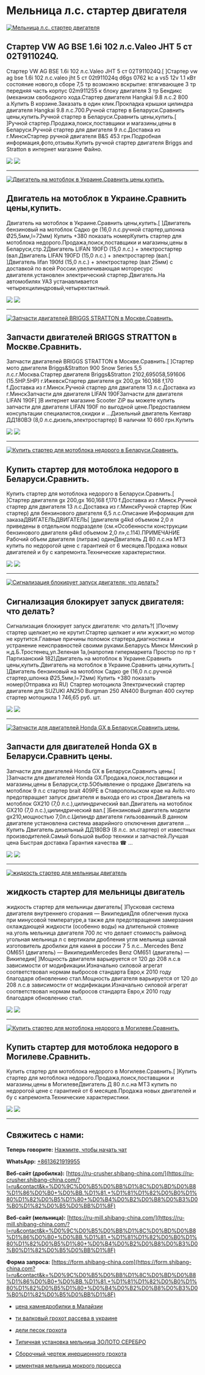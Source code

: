 # Мельница л.с. стартер двигателя

<a href="https://swt.shibang-china.com/?l=ru&img&k=%D0%9C%D0%B5%D0%BB%D1%8C%D0%BD%D0%B8%D1%86%D0%B0+%D0%BB.%D1%81.+%D1%81%D1%82%D0%B0%D1%80%D1%82%D0%B5%D1%80+%D0%B4%D0%B2%D0%B8%D0%B3%D0%B0%D1%82%D0%B5%D0%BB%D1%8F" target="_blank">![Мельница л.с. стартер двигателя](http://static.shibang-china.com/all-800x300/468.jpg)</a>

## Стартер VW AG BSE 1.6i 102 л.с.Valeo JHT 5 ст 02T911024Q.
Стартер VW AG BSE 1.6i 102 л.с.Valeo JHT 5 ст 02T911024Q.[ ]Стартер vw ag bse 1.6i 102 л.с.valeo jht 5 ст 02t911024q d6gs 0762 kc a vs5 12v 1.1 кВт состояние нового,в сборе 7,5 тр возможно вскрытие: втягивающее 3 тр передняя часть корпус 02m911255 к блоку двигателя 3 тр Бендикс (механизм свободного хода.Стартер двигателя Hangkai 9.8 л.с.2 800 a.Купить В корзине.Заказать в один клик.Прокладка крышки цилиндра двигателя Hangkai 9.8 л.с.700.Ручной стартер в Беларуси.Сравнить цены,купить.Ручной стартер в Беларуси.Сравнить цены,купить.[ ]Ручной стартер.Продажа,поиск,поставщики и магазины,цены в Беларуси.Ручной стартер для двигателя 9 л.с.Доставка из г.МинскСтартер ручной двигателя B&amp;S 453 грн.Подробная информация,фото,отзывы.Купить ручной стартер двигателя Briggs and Stratton в интернет магазине Файно.


<a href="https://whatsapp.shibangsoft.com/WhatsApp.php" target="_blank" title="WhatsApp">![](http://static.shibang-china.com/icon/whatsapp.png)</a> <a href="https://swt.shibang-china.com/?l=ru&icon&k=%D0%9C%D0%B5%D0%BB%D1%8C%D0%BD%D0%B8%D1%86%D0%B0+%D0%BB.%D1%81.+%D1%81%D1%82%D0%B0%D1%80%D1%82%D0%B5%D1%80+%D0%B4%D0%B2%D0%B8%D0%B3%D0%B0%D1%82%D0%B5%D0%BB%D1%8F" target="_blank">![](http://static.shibang-china.com/icon/chat-ru.png)</a>

---

<a href="https://swt.shibang-china.com/?l=ru&img&k=%D0%9C%D0%B5%D0%BB%D1%8C%D0%BD%D0%B8%D1%86%D0%B0+%D0%BB.%D1%81.+%D1%81%D1%82%D0%B0%D1%80%D1%82%D0%B5%D1%80+%D0%B4%D0%B2%D0%B8%D0%B3%D0%B0%D1%82%D0%B5%D0%BB%D1%8F" target="_blank">![Двигатель на мотоблок в Украине.Сравнить цены,купить.](http://static.shibang-china.com/all-800x300/652.jpg)</a>

## Двигатель на мотоблок в Украине.Сравнить цены,купить.
Двигатель на мотоблок в Украине.Сравнить цены,купить.[ ]Двигатель бензиновый на мотоблок Садко ge (16,0 л.с.ручной стартер,шпонка &#216;25,5мм,l=72мм) Купить +380 показать номерКупить стартер для мотоблока недорого.Продажа,поиск,поставщики и магазины,цены в Беларуси,стр.2Двигатель LIFAN 190FD (15,0 л.с.) + электростартер (вал.Двигатель LIFAN 190FD (15,0 л.с.) + электростартер (вал.[ ]Двигатель lifan 190fd (15,0 л.с.) + электростартер (вал 25мм) с доставкой по всей России.увеличивающая моторесурс двигателя.установлен электрический стартер.Двигатель.На автомобилях УАЗ устанавливается четырехцилиндровый,четырехтактный.


<a href="https://whatsapp.shibangsoft.com/WhatsApp.php" target="_blank" title="WhatsApp">![](http://static.shibang-china.com/icon/whatsapp.png)</a> <a href="https://swt.shibang-china.com/?l=ru&icon&k=%D0%9C%D0%B5%D0%BB%D1%8C%D0%BD%D0%B8%D1%86%D0%B0+%D0%BB.%D1%81.+%D1%81%D1%82%D0%B0%D1%80%D1%82%D0%B5%D1%80+%D0%B4%D0%B2%D0%B8%D0%B3%D0%B0%D1%82%D0%B5%D0%BB%D1%8F" target="_blank">![](http://static.shibang-china.com/icon/chat-ru.png)</a>

---

<a href="https://swt.shibang-china.com/?l=ru&img&k=%D0%9C%D0%B5%D0%BB%D1%8C%D0%BD%D0%B8%D1%86%D0%B0+%D0%BB.%D1%81.+%D1%81%D1%82%D0%B0%D1%80%D1%82%D0%B5%D1%80+%D0%B4%D0%B2%D0%B8%D0%B3%D0%B0%D1%82%D0%B5%D0%BB%D1%8F" target="_blank">![Запчасти двигателей BRIGGS STRATTON в Москве.Сравнить.](http://static.shibang-china.com/all-800x300/1095.jpg)</a>

## Запчасти двигателей BRIGGS STRATTON в Москве.Сравнить.
Запчасти двигателей BRIGGS STRATTON в Москве.Сравнить.[ ]Стартер мото двигателя Briggs&amp;Stratton 900 Snow Series 5,5 л.с.г.Москва.Стартер двигателя Briggs&amp;Stratton 2102,695058,591606 (15.5HP.5HP) г.ИжевскСтартер двигателя gx 200,gx 160,168 f,170 f.Доставка из г.Минск.Ручной стартер для двигателя 13 л.с.Доставка из г.МинскЗапчасти для двигателя LIFAN 190FЗапчасти для двигателя LIFAN 190F[ ]В интернет магазине Scooter ZiP вы можете купить запчасти для двигателя LIFAN 190F по выгодной цене.Предоставляем консультации специалистов,скидки и …Дизельный двигатель Кентавр ДД180ВЭ (8,0 л.с.дизель,электростартер) В наличии 10 660 грн.Купить


<a href="https://whatsapp.shibangsoft.com/WhatsApp.php" target="_blank" title="WhatsApp">![](http://static.shibang-china.com/icon/whatsapp.png)</a> <a href="https://swt.shibang-china.com/?l=ru&icon&k=%D0%9C%D0%B5%D0%BB%D1%8C%D0%BD%D0%B8%D1%86%D0%B0+%D0%BB.%D1%81.+%D1%81%D1%82%D0%B0%D1%80%D1%82%D0%B5%D1%80+%D0%B4%D0%B2%D0%B8%D0%B3%D0%B0%D1%82%D0%B5%D0%BB%D1%8F" target="_blank">![](http://static.shibang-china.com/icon/chat-ru.png)</a>

---

<a href="https://swt.shibang-china.com/?l=ru&img&k=%D0%9C%D0%B5%D0%BB%D1%8C%D0%BD%D0%B8%D1%86%D0%B0+%D0%BB.%D1%81.+%D1%81%D1%82%D0%B0%D1%80%D1%82%D0%B5%D1%80+%D0%B4%D0%B2%D0%B8%D0%B3%D0%B0%D1%82%D0%B5%D0%BB%D1%8F" target="_blank">![Купить стартер для мотоблока недорого в Беларуси.Сравнить.](http://static.shibang-china.com/all-800x300/375.jpg)</a>

## Купить стартер для мотоблока недорого в Беларуси.Сравнить.
Купить стартер для мотоблока недорого в Беларуси.Сравнить.[ ]Стартер двигателя gx 200,gx 160,168 f,170 f.Доставка из г.Минск.Ручной стартер для двигателя 13 л.с.Доставка из г.МинскРучной стартер (Кик стартер) для бензинового двигателя 6,5 л.с.Описание Информация для заказаДВИГАТЕЛЬДВИГАТЕЛЬ[ ]двигателя g4kd объемом 2,0 л приведены в отдельном подразделе (см.&#171;Особенности конструкции бензинового двигателя g4kd объемом 2,0 л&#187;,с.114).ПРИМЕЧАНИЕ Рабочий объем двигателя (литраж) одинДвигатель Д 80 л.с.на МТЗ купить по недорогой цене с гарантией от 6 месяцев.Продажа новых двигателей и бу с капремонта.Технические характеристики.


<a href="https://whatsapp.shibangsoft.com/WhatsApp.php" target="_blank" title="WhatsApp">![](http://static.shibang-china.com/icon/whatsapp.png)</a> <a href="https://swt.shibang-china.com/?l=ru&icon&k=%D0%9C%D0%B5%D0%BB%D1%8C%D0%BD%D0%B8%D1%86%D0%B0+%D0%BB.%D1%81.+%D1%81%D1%82%D0%B0%D1%80%D1%82%D0%B5%D1%80+%D0%B4%D0%B2%D0%B8%D0%B3%D0%B0%D1%82%D0%B5%D0%BB%D1%8F" target="_blank">![](http://static.shibang-china.com/icon/chat-ru.png)</a>

---

<a href="https://swt.shibang-china.com/?l=ru&img&k=%D0%9C%D0%B5%D0%BB%D1%8C%D0%BD%D0%B8%D1%86%D0%B0+%D0%BB.%D1%81.+%D1%81%D1%82%D0%B0%D1%80%D1%82%D0%B5%D1%80+%D0%B4%D0%B2%D0%B8%D0%B3%D0%B0%D1%82%D0%B5%D0%BB%D1%8F" target="_blank">![Сигнализация блокирует запуск двигателя: что делать?](http://static.shibang-china.com/all-800x300/88.jpg)</a>

## Сигнализация блокирует запуск двигателя: что делать?
Сигнализация блокирует запуск двигателя: что делать?[ ]Почему стартер щелкает,но не крутит.Стартер щелкает и или жужжит,но мотор не крутится.Главные причины поломок стартера,диагностика и устранение неисправностей своими руками.Беларусь Минск Минский р н,д.Б.Тростенец,ул.Зеленая 1а,(напротив гипермаркета Простор по пр т Партизанский 182)Двигатель на мотоблок в Украине.Сравнить цены,купить.Двигатель на мотоблок в Украине.Сравнить цены,купить.[ ]Двигатель бензиновый на мотоблок Садко ge (16,0 л.с.ручной стартер,шпонка &#216;25,5мм,l=72мм) Купить +380 показать номер(Отправка из RU) Стартер мотоцикла Электрический стартер двигателя для SUZUKI AN250 Burgman 250 AN400 Burgman 400 скутер стартер мотоцикла 1 746,65 руб. шт.


<a href="https://whatsapp.shibangsoft.com/WhatsApp.php" target="_blank" title="WhatsApp">![](http://static.shibang-china.com/icon/whatsapp.png)</a> <a href="https://swt.shibang-china.com/?l=ru&icon&k=%D0%9C%D0%B5%D0%BB%D1%8C%D0%BD%D0%B8%D1%86%D0%B0+%D0%BB.%D1%81.+%D1%81%D1%82%D0%B0%D1%80%D1%82%D0%B5%D1%80+%D0%B4%D0%B2%D0%B8%D0%B3%D0%B0%D1%82%D0%B5%D0%BB%D1%8F" target="_blank">![](http://static.shibang-china.com/icon/chat-ru.png)</a>

---

<a href="https://swt.shibang-china.com/?l=ru&img&k=%D0%9C%D0%B5%D0%BB%D1%8C%D0%BD%D0%B8%D1%86%D0%B0+%D0%BB.%D1%81.+%D1%81%D1%82%D0%B0%D1%80%D1%82%D0%B5%D1%80+%D0%B4%D0%B2%D0%B8%D0%B3%D0%B0%D1%82%D0%B5%D0%BB%D1%8F" target="_blank">![Запчасти для двигателей Honda GX в Беларуси.Сравнить цены.](http://static.shibang-china.com/all-800x300/539.jpg)</a>

## Запчасти для двигателей Honda GX в Беларуси.Сравнить цены.
Запчасти для двигателей Honda GX в Беларуси.Сравнить цены.[ ]Запчасти для двигателей Honda GX.Продажа,поиск,поставщики и магазины,цены в Беларуси,стр.5Объявление о продаже Двигатель на мотоблок 9 л.с стартер brait 409PE в Ставропольском крае на Avito.что предотвращает запуск двигателя и выхода его из строя.Двигатель на мотоблок GX210 (7,0 л.с.),цилиндрический вал.Двигатель на мотоблок GX210 (7,0 л.с.),цилиндрический вал.[ ]Бензиновый двигатель модели gx210,мощностью 7,0л.с.Цилиндр двигателя гильзованный.В данном двигателе установлена система аварийного отключения двигателя …Купить Двигатель дизельный ДД180ВЭ (8 л.с. эл.стартер) от известных производителей.Самый большой выбор техники и запчастей.Лучшая цена Быстрая доставка Гарантия качества ☎ …


<a href="https://whatsapp.shibangsoft.com/WhatsApp.php" target="_blank" title="WhatsApp">![](http://static.shibang-china.com/icon/whatsapp.png)</a> <a href="https://swt.shibang-china.com/?l=ru&icon&k=%D0%9C%D0%B5%D0%BB%D1%8C%D0%BD%D0%B8%D1%86%D0%B0+%D0%BB.%D1%81.+%D1%81%D1%82%D0%B0%D1%80%D1%82%D0%B5%D1%80+%D0%B4%D0%B2%D0%B8%D0%B3%D0%B0%D1%82%D0%B5%D0%BB%D1%8F" target="_blank">![](http://static.shibang-china.com/icon/chat-ru.png)</a>

---

<a href="https://swt.shibang-china.com/?l=ru&img&k=%D0%9C%D0%B5%D0%BB%D1%8C%D0%BD%D0%B8%D1%86%D0%B0+%D0%BB.%D1%81.+%D1%81%D1%82%D0%B0%D1%80%D1%82%D0%B5%D1%80+%D0%B4%D0%B2%D0%B8%D0%B3%D0%B0%D1%82%D0%B5%D0%BB%D1%8F" target="_blank">![жидкость стартер для мельницы двигатель](http://static.shibang-china.com/all-800x300/413.jpg)</a>

## жидкость стартер для мельницы двигатель
жидкость стартер для мельницы двигатель[ ]Пусковая система двигателя внутреннего сгорания — ВикипедияДля облегчения пуска при минусовой температуре,а также для предотвращения замерзания охлаждающей жидкости (особенно воды) на длительной стоянке на.уголь мельница двигателя 700 лс что делает стоимость раймонд угольная мельница л с вертикали дробления угля мельница шанхай изготовитель дробилки для камня в россии 7 5 л.с…Mercedes Benz OM651 (двигатель) — ВикипедияMercedes Benz OM651 (двигатель) — Википедия[ ]Мощность двигателя варьируется от 120 до 208 л.с.в зависимости от модификации.Изначально силовой агрегат соответствовал нормам выбросов стандарта Евро,к 2010 году благодаря обновлению стал.Мощность двигателя варьируется от 120 до 208 л.с.в зависимости от модификации.Изначально силовой агрегат соответствовал нормам выбросов стандарта Евро,к 2010 году благодаря обновлению стал.


<a href="https://whatsapp.shibangsoft.com/WhatsApp.php" target="_blank" title="WhatsApp">![](http://static.shibang-china.com/icon/whatsapp.png)</a> <a href="https://swt.shibang-china.com/?l=ru&icon&k=%D0%9C%D0%B5%D0%BB%D1%8C%D0%BD%D0%B8%D1%86%D0%B0+%D0%BB.%D1%81.+%D1%81%D1%82%D0%B0%D1%80%D1%82%D0%B5%D1%80+%D0%B4%D0%B2%D0%B8%D0%B3%D0%B0%D1%82%D0%B5%D0%BB%D1%8F" target="_blank">![](http://static.shibang-china.com/icon/chat-ru.png)</a>

---

<a href="https://swt.shibang-china.com/?l=ru&img&k=%D0%9C%D0%B5%D0%BB%D1%8C%D0%BD%D0%B8%D1%86%D0%B0+%D0%BB.%D1%81.+%D1%81%D1%82%D0%B0%D1%80%D1%82%D0%B5%D1%80+%D0%B4%D0%B2%D0%B8%D0%B3%D0%B0%D1%82%D0%B5%D0%BB%D1%8F" target="_blank">![Купить стартер для мотоблока недорого в Могилеве.Сравнить.](http://static.shibang-china.com/all-800x300/293.jpg)</a>

## Купить стартер для мотоблока недорого в Могилеве.Сравнить.
Купить стартер для мотоблока недорого в Могилеве.Сравнить.[ ]Купить стартер для мотоблока недорого.Продажа,поиск,поставщики и магазины,цены в МогилевеДвигатель Д 80 л.с.на МТЗ купить по недорогой цене с гарантией от 6 месяцев.Продажа новых двигателей и бу с капремонта.Технические характеристики.

<a href="https://whatsapp.shibangsoft.com/WhatsApp.php" target="_blank" title="WhatsApp">![](http://static.shibang-china.com/icon/whatsapp.png)</a> <a href="https://swt.shibang-china.com/?l=ru&icon&k=%D0%9C%D0%B5%D0%BB%D1%8C%D0%BD%D0%B8%D1%86%D0%B0+%D0%BB.%D1%81.+%D1%81%D1%82%D0%B0%D1%80%D1%82%D0%B5%D1%80+%D0%B4%D0%B2%D0%B8%D0%B3%D0%B0%D1%82%D0%B5%D0%BB%D1%8F" target="_blank">![](http://static.shibang-china.com/icon/chat-ru.png)</a>

---
## Свяжитесь с нами:

**Теперь говорите:** [Нажмите, чтобы начать чат](https://swt.shibang-china.com?l=ru&contact&k=%D0%9C%D0%B5%D0%BB%D1%8C%D0%BD%D0%B8%D1%86%D0%B0+%D0%BB.%D1%81.+%D1%81%D1%82%D0%B0%D1%80%D1%82%D0%B5%D1%80+%D0%B4%D0%B2%D0%B8%D0%B3%D0%B0%D1%82%D0%B5%D0%BB%D1%8F)

**WhatsApp:**  [+8613621919955](https://whatsapp.shibangsoft.com/WhatsApp.php)

**Веб-сайт (дробилка):** [https://ru-crusher.shibang-china.com/](https://ru-crusher.shibang-china.com/?l=ru&contact&k=%D0%9C%D0%B5%D0%BB%D1%8C%D0%BD%D0%B8%D1%86%D0%B0+%D0%BB.%D1%81.+%D1%81%D1%82%D0%B0%D1%80%D1%82%D0%B5%D1%80+%D0%B4%D0%B2%D0%B8%D0%B3%D0%B0%D1%82%D0%B5%D0%BB%D1%8F)

**Веб-сайт (мельница):** [https://ru-mill.shibang-china.com/](https://ru-mill.shibang-china.com/?l=ru&contact&k=%D0%9C%D0%B5%D0%BB%D1%8C%D0%BD%D0%B8%D1%86%D0%B0+%D0%BB.%D1%81.+%D1%81%D1%82%D0%B0%D1%80%D1%82%D0%B5%D1%80+%D0%B4%D0%B2%D0%B8%D0%B3%D0%B0%D1%82%D0%B5%D0%BB%D1%8F)

**Форма запроса:** [https://form.shibang-china.com](https://form.shibang-china.com?l=ru&contact&k=%D0%9C%D0%B5%D0%BB%D1%8C%D0%BD%D0%B8%D1%86%D0%B0+%D0%BB.%D1%81.+%D1%81%D1%82%D0%B0%D1%80%D1%82%D0%B5%D1%80+%D0%B4%D0%B2%D0%B8%D0%B3%D0%B0%D1%82%D0%B5%D0%BB%D1%8F)

* [цена камнедробилки в Малайзии](../118/%D1%86%D0%B5%D0%BD%D0%B0%20%D0%BA%D0%B0%D0%BC%D0%BD%D0%B5%D0%B4%D1%80%D0%BE%D0%B1%D0%B8%D0%BB%D0%BA%D0%B8%20%D0%B2%20%D0%9C%D0%B0%D0%BB%D0%B0%D0%B9%D0%B7%D0%B8%D0%B8.md)

* [ти валковый грохот рассева в украине](../113/%D1%82%D0%B8%20%D0%B2%D0%B0%D0%BB%D0%BA%D0%BE%D0%B2%D1%8B%D0%B9%20%D0%B3%D1%80%D0%BE%D1%85%D0%BE%D1%82%20%D1%80%D0%B0%D1%81%D1%81%D0%B5%D0%B2%D0%B0%20%D0%B2%20%D1%83%D0%BA%D1%80%D0%B0%D0%B8%D0%BD%D0%B5.md)

* [дели песок грохота](../109/%D0%B4%D0%B5%D0%BB%D0%B8%20%D0%BF%D0%B5%D1%81%D0%BE%D0%BA%20%D0%B3%D1%80%D0%BE%D1%85%D0%BE%D1%82%D0%B0.md)

* [Типичная установка мельница ЗОЛОТО СЕРЕБРО](../112/%D0%A2%D0%B8%D0%BF%D0%B8%D1%87%D0%BD%D0%B0%D1%8F%20%D1%83%D1%81%D1%82%D0%B0%D0%BD%D0%BE%D0%B2%D0%BA%D0%B0%20%D0%BC%D0%B5%D0%BB%D1%8C%D0%BD%D0%B8%D1%86%D0%B0%20%D0%97%D0%9E%D0%9B%D0%9E%D0%A2%D0%9E%20%D0%A1%D0%95%D0%A0%D0%95%D0%91%D0%A0%D0%9E.md)

* [Сборочный чертеж инерционного грохота](../114/%D0%A1%D0%B1%D0%BE%D1%80%D0%BE%D1%87%D0%BD%D1%8B%D0%B9%20%D1%87%D0%B5%D1%80%D1%82%D0%B5%D0%B6%20%D0%B8%D0%BD%D0%B5%D1%80%D1%86%D0%B8%D0%BE%D0%BD%D0%BD%D0%BE%D0%B3%D0%BE%20%D0%B3%D1%80%D0%BE%D1%85%D0%BE%D1%82%D0%B0.md)

* [цементная мельница мокрого процесса](../116/%D1%86%D0%B5%D0%BC%D0%B5%D0%BD%D1%82%D0%BD%D0%B0%D1%8F%20%D0%BC%D0%B5%D0%BB%D1%8C%D0%BD%D0%B8%D1%86%D0%B0%20%D0%BC%D0%BE%D0%BA%D1%80%D0%BE%D0%B3%D0%BE%20%D0%BF%D1%80%D0%BE%D1%86%D0%B5%D1%81%D1%81%D0%B0.md)